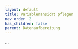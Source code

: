 ```yaml
---
layout: default
title: Variablenansicht pflegen
nav_order: 2
has_children: false
parent: Datenaufbereitung
---
```


...
